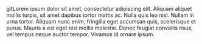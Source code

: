 gitLorem ipsum dolor sit amet, consectetur adipiscing elit. Aliquam aliquet mollis turpis, sit amet dapibus tortor mattis ac. Nulla quis leo nisl. Nullam in urna tortor. Aliquam nunc enim, fringilla eget accumsan quis, scelerisque et purus. Mauris a est eget nisl mollis molestie. Donec feugiat convallis risus, vel tempus neque auctor tempor. Vivamus id ornare ipsum.